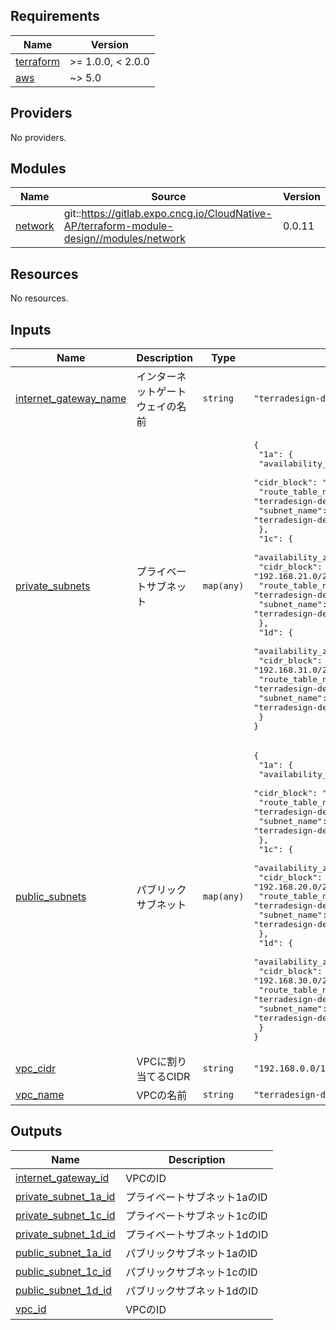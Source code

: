 <!-- BEGIN_TF_DOCS -->
## Requirements

| Name | Version |
|------|---------|
| <a name="requirement_terraform"></a> [terraform](#requirement\_terraform) | >= 1.0.0, < 2.0.0 |
| <a name="requirement_aws"></a> [aws](#requirement\_aws) | ~> 5.0 |

## Providers

No providers.

## Modules

| Name | Source | Version |
|------|--------|---------|
| <a name="module_network"></a> [network](#module\_network) | git::https://gitlab.expo.cncg.io/CloudNative-AP/terraform-module-design//modules/network | 0.0.11 |

## Resources

No resources.

## Inputs

| Name | Description | Type | Default | Required |
|------|-------------|------|---------|:--------:|
| <a name="input_internet_gateway_name"></a> [internet\_gateway\_name](#input\_internet\_gateway\_name) | インターネットゲートウェイの名前 | `string` | `"terradesign-dev-internet-gateway"` | no |
| <a name="input_private_subnets"></a> [private\_subnets](#input\_private\_subnets) | プライベートサブネット | `map(any)` | <pre>{<br>  "1a": {<br>    "availability_zone": "ap-northeast-1a",<br>    "cidr_block": "192.168.11.0/24",<br>    "route_table_name": "terradesign-dev-private-routetable-1a",<br>    "subnet_name": "terradesign-dev-private-sunbet-1a"<br>  },<br>  "1c": {<br>    "availability_zone": "ap-northeast-1c",<br>    "cidr_block": "192.168.21.0/24",<br>    "route_table_name": "terradesign-dev-private-routetable-1c",<br>    "subnet_name": "terradesign-dev-private-sunbet-1c"<br>  },<br>  "1d": {<br>    "availability_zone": "ap-northeast-1d",<br>    "cidr_block": "192.168.31.0/24",<br>    "route_table_name": "terradesign-dev-private-routetable-1d",<br>    "subnet_name": "terradesign-dev-private-sunbet-1d"<br>  }<br>}</pre> | no |
| <a name="input_public_subnets"></a> [public\_subnets](#input\_public\_subnets) | パブリックサブネット | `map(any)` | <pre>{<br>  "1a": {<br>    "availability_zone": "ap-northeast-1a",<br>    "cidr_block": "192.168.10.0/24",<br>    "route_table_name": "terradesign-dev-public-routetable-1a",<br>    "subnet_name": "terradesign-dev-public-sunbet-1a"<br>  },<br>  "1c": {<br>    "availability_zone": "ap-northeast-1c",<br>    "cidr_block": "192.168.20.0/24",<br>    "route_table_name": "terradesign-dev-public-routetable-1c",<br>    "subnet_name": "terradesign-dev-public-sunbet-1c"<br>  },<br>  "1d": {<br>    "availability_zone": "ap-northeast-1d",<br>    "cidr_block": "192.168.30.0/24",<br>    "route_table_name": "terradesign-dev-public-routetable-1d",<br>    "subnet_name": "terradesign-dev-public-sunbet-1d"<br>  }<br>}</pre> | no |
| <a name="input_vpc_cidr"></a> [vpc\_cidr](#input\_vpc\_cidr) | VPCに割り当てるCIDR | `string` | `"192.168.0.0/16"` | no |
| <a name="input_vpc_name"></a> [vpc\_name](#input\_vpc\_name) | VPCの名前 | `string` | `"terradesign-dev-vpc"` | no |

## Outputs

| Name | Description |
|------|-------------|
| <a name="output_internet_gateway_id"></a> [internet\_gateway\_id](#output\_internet\_gateway\_id) | VPCのID |
| <a name="output_private_subnet_1a_id"></a> [private\_subnet\_1a\_id](#output\_private\_subnet\_1a\_id) | プライベートサブネット1aのID |
| <a name="output_private_subnet_1c_id"></a> [private\_subnet\_1c\_id](#output\_private\_subnet\_1c\_id) | プライベートサブネット1cのID |
| <a name="output_private_subnet_1d_id"></a> [private\_subnet\_1d\_id](#output\_private\_subnet\_1d\_id) | プライベートサブネット1dのID |
| <a name="output_public_subnet_1a_id"></a> [public\_subnet\_1a\_id](#output\_public\_subnet\_1a\_id) | パブリックサブネット1aのID |
| <a name="output_public_subnet_1c_id"></a> [public\_subnet\_1c\_id](#output\_public\_subnet\_1c\_id) | パブリックサブネット1cのID |
| <a name="output_public_subnet_1d_id"></a> [public\_subnet\_1d\_id](#output\_public\_subnet\_1d\_id) | パブリックサブネット1dのID |
| <a name="output_vpc_id"></a> [vpc\_id](#output\_vpc\_id) | VPCのID |
<!-- END_TF_DOCS -->